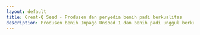 ```yaml
---
layout: default
title: Great-Q Seed - Produsen dan penyedia benih padi berkualitas
description: Produsen benih Inpago Unsoed 1 dan benih padi unggul berkualitas.
---
```

